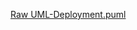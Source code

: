 [Raw UML-Deployment.puml](https://raw.githubusercontent.com/OS-IS/ai201-maksimenko/refs/heads/laboratory-work-2/Laboratory-work-2/UML-Deployment.puml)
